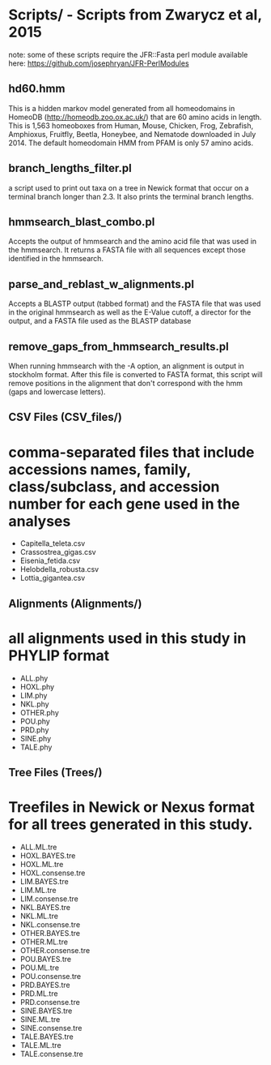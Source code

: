 # Scripts/ - Scripts from Zwarycz et al, 2015

note: some of these scripts require the JFR::Fasta perl module available here:
https://github.com/josephryan/JFR-PerlModules

## hd60.hmm

This is a hidden markov model generated from all homeodomains in HomeoDB (http://homeodb.zoo.ox.ac.uk/) that are 60 amino acids in length. This is 1,563 homeoboxes from Human, Mouse, Chicken, Frog, Zebrafish, Amphioxus, Fruitfly, Beetla, Honeybee, and Nematode downloaded in July 2014.  The default homeodomain HMM from PFAM is only 57 amino acids.

## branch_lengths_filter.pl

a script used to print out taxa on a tree in Newick format that occur on a terminal branch longer than 2.3.  It also prints the terminal branch lengths.

## hmmsearch_blast_combo.pl

Accepts the output of hmmsearch and the amino acid file that was used in the hmmsearch. It returns a FASTA file with all sequences except those identified in the hmmsearch.

## parse_and_reblast_w_alignments.pl

Accepts a BLASTP output (tabbed format) and the FASTA file that was used in the original hmmsearch as well as the E-Value cutoff, a director for the output, and a FASTA file used as the BLASTP database 

## remove_gaps_from_hmmsearch_results.pl

When running hmmsearch with the -A option, an alignment is output in stockholm format. After this file is converted to FASTA format, this script will remove positions in the alignment that don't correspond with the hmm (gaps and lowercase letters).

## CSV Files (CSV_files/)

# comma-separated files that include accessions names, family, class/subclass, and accession number for each gene used in the analyses

* Capitella_teleta.csv
* Crassostrea_gigas.csv
* Eisenia_fetida.csv
* Helobdella_robusta.csv
* Lottia_gigantea.csv

## Alignments (Alignments/)

# all alignments used in this study in PHYLIP format

* ALL.phy
* HOXL.phy
* LIM.phy
* NKL.phy
* OTHER.phy
* POU.phy
* PRD.phy
* SINE.phy
* TALE.phy

## Tree Files (Trees/)

# Treefiles in Newick or Nexus format for all trees generated in this study. 

* ALL.ML.tre
* HOXL.BAYES.tre
* HOXL.ML.tre
* HOXL.consense.tre
* LIM.BAYES.tre
* LIM.ML.tre
* LIM.consense.tre
* NKL.BAYES.tre
* NKL.ML.tre
* NKL.consense.tre
* OTHER.BAYES.tre
* OTHER.ML.tre
* OTHER.consense.tre
* POU.BAYES.tre
* POU.ML.tre
* POU.consense.tre
* PRD.BAYES.tre
* PRD.ML.tre
* PRD.consense.tre
* SINE.BAYES.tre
* SINE.ML.tre
* SINE.consense.tre
* TALE.BAYES.tre
* TALE.ML.tre
* TALE.consense.tre


